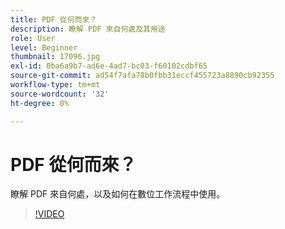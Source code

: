 ```yaml
---
title: PDF 從何而來？
description: 瞭解 PDF 來自何處及其用途
role: User
level: Beginner
thumbnail: 17096.jpg
exl-id: 0ba6a9b7-ad6e-4ad7-bc03-f60102cdbf65
source-git-commit: ad54f7afa78b0fbb31eccf455723a8890cb92355
workflow-type: tm+mt
source-wordcount: '32'
ht-degree: 0%

---
```


# PDF 從何而來？

瞭解 PDF 來自何處，以及如何在數位工作流程中使用。

>[!VIDEO](https://video.tv.adobe.com/v/17096?quality=12&learn=on&hidetitle=true)
